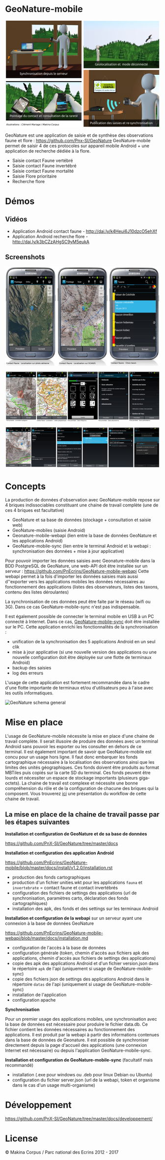 # GeoNature-mobile

![GeoNature-mobile illustrations](https://raw.githubusercontent.com/PnEcrins/GeoNature-mobile/master/docs/images/illustration-geonature-mobile.jpg)

GeoNature est une application de saisie et de synthèse des observations faune et flore : https://github.com/Pnx-SI/GeoNature
GeoNature-mobile permet de saisir 4 de ces protocoles sur appareil mobile Android + une application de recherche dédiée à la flore.

* Saisie contact Faune vertébré
* Saisie contact Faune invertébré
* Saisie contact Faune mortalité
* Saisie Flore prioritaire
* Recherche flore

Démos
=====

 Vidéos
 ------
* Application Android contact faune - http://dai.ly/k4Heui6J10dzcO5ehXf
* Application Android recherche flore - http://dai.ly/k3bCZzAHgSC9yM5eukA

 Screenshots
 -----------
![GeoNature-mobile screenshot](https://raw.githubusercontent.com/PnEcrins/GeoNature-mobile/master/docs/images/screen-contact-faune-nomade.jpg)

![GeoNature-mobile screenshot 2](https://raw.githubusercontent.com/PnEcrins/GeoNature-mobile/master/docs/images/screen-applis.jpg)

![GeoNature-mobile screenshot 3](https://raw.githubusercontent.com/PnEcrins/GeoNature-mobile/master/docs/images/screen-applis-02.jpg)


Concepts
========

La production de données d'observation avec GeoNature-mobile repose sur 4 briques indissociables constituant une chaine de travail complète (une de ces 4 briques est facultative)

* GeoNature et sa base de données (stockage + consultation et saisie web)
* GeoNature-mobiles (saisie Android)
* Geonature-mobile-webapi (lien entre la base de données GeoNature et les applications Android)
* GeoNature-mobile-sync (lien entre le terminal Android et la webapi : synchronisation des données + mise à jour applicative)


Pour pouvoir importer les données saisies avec Geonature-mobile dans la BDD PostgreSQL de GeoNature, une web-API doit être installée sur un serveur : https://github.com/PnEcrins/GeoNature-mobile-webapi
Cette webapi permet à la fois d'importer les données saisies mais aussi d''exporter vers les applications mobiles les données nécessaires au fonctionnement des applications (listes des observateurs, listes des taxons, contenu des listes déroulantes)

La synchronisation de ces données peut être faite par le réseau (wifi ou 3G). Dans ce cas GeoNature-mobile-sync n'est pas indispensable.

Il est également possible de connecter le terminal mobile en USB à un PC connecté à Internet. Dans ce cas, [GeoNature-mobile-sync](https://github.com/PnEcrins/GeoNature-mobile-sync) doit être installée sur le PC. Cette application enrichi les fonctionnalités de la synchronisation : 
* unification de la synchronisation des 5 applications Android en un seul clik
* mise à jour applicative (si une nouvelle version des applications ou une nouvelle configuration doit être déployée sur une flotte de terminaux Android)
* backup des saisies
* log des erreurs

L'usage de cette application est fortement recommandée dans le cadre d'une flotte importante de terminaux et/ou d'utilisateurs peu à l'aise avec les outils informatiques.

![GeoNature schema general](https://github.com/PnEcrins/GeoNature/raw/master/docs/images/schema-geonature-environnement.jpg)


Mise en place
=============

L'usage de GeoNature-mobile nécessite la mise en place d'une chaine de travail complète. Il serait illusoire de produire des données avec un terminal Android sans pouvoir les exporter ou les consulter en dehors de ce terminal. 
Il est également important de savoir que GeoNature-mobile est concu pour un usage hors ligne. Il faut donc embarquer les fonds cartographique nécessaire à la localisation des observations ainsi que les limites des unités géographiques. Ces fonds doivent être produits au format MBTiles puis copiés sur la carte SD du terminal. Ces fonds peuvent être lourds et nécessiter un espace de stockage importants (plusieurs giga-octets).
La chaine de travail est complexe et nécessite une bonne compréhension du rôle et de la configuration de chacune des briques qui la composent. Vous trouverez [ici](https://github.com/PnEcrins/GeoNature-mobile/blob/develop/docs/workflow-geonature-mobile.doc?raw=true) une présentation du workflow de cette chaine de travail.

La mise en place de la chaine de travail passe par les étapes suivantes
-----------------------------------------------------------------------

**Installation et configuration de GeoNature et de sa base de données**

https://github.com/PnX-SI/GeoNature/tree/master/docs

**Installation et configuration des application Android**

https://github.com/PnEcrins/GeoNature-mobile/blob/master/docs/install/v1.2.0/installation.rst

* production des fonds cartographiques
* production d'un fichier unities.wkt pour les applications ``fauna`` et ``invertebrate`` = contact faune et contact invertébrés
* configuration des fichiers de settings des applications (url de synchronisation, paramètres carto, déclaration des fonds cartographiques)
* installation des apk, des fonds et des settings sur les terminaux Android

**Installation et configuration de la webapi**  sur un serveur ayant une connexion à la base de données GeoNature

https://github.com/PnEcrins/GeoNature-mobile-webapi/blob/master/docs/installation.md

* configuration de l'accès à la base de données
* configuration générale (token, chemin d'accès aux fichiers apk des applications, chemin d'accès aux fichiers de settings des applications)
* copie des apk des applications Android et d'un fichier version.json dans le répertoire ``apk`` de l'api (uniquement si usage de GeoNature-mobile-sync)
* copie des fichiers json de settings des applications Android dans le répertoire ``datas`` de l'api (uniquement si usage de GeoNature-mobile-sync)
* installation de l'application
* configuration apache

**Synchronisation**

Pour un premier usage des applications mobiles, une synchronisation avec la base de données est nécessaire pour produire le fichier data.db. Ce fichier contient les données nécessaires au fonctionnement des applications. Il est produit par la webapi à partir des informations contenues dans la base de données de Geonature.
Il est possible de synchroniser directement depuis la page d'accueil des applications (une connexion Internet est nécessaire) ou depuis l'application GeoNature-mobile-sync.

**Installation et configuration de GeoNature-mobile-sync** (facultatif mais recommandé)

* installation (.exe pour windows ou .deb pour linux Debian ou Ubuntu)
* configuration du fichier server.json (url de la webapi, token et organisme dans le cas d'un usage multi-organisme)


Développement
=============

https://github.com/PnX-SI/GeoNature/tree/master/docs/developpement/


License
=======

&copy; Makina Corpus / Parc national des Ecrins 2012 - 2017
